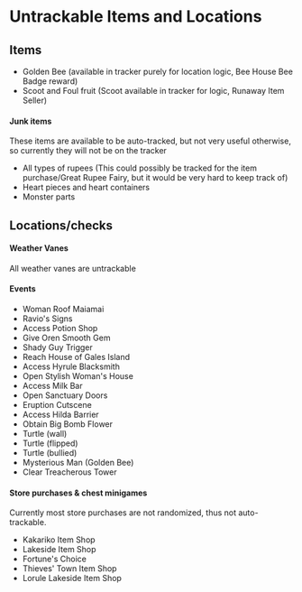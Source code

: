 # Untrackable Items and Locations

## Items

- Golden Bee (available in tracker purely for location logic, Bee House Bee Badge reward)
- Scoot and Foul fruit (Scoot available in tracker for logic, Runaway Item Seller)

#### Junk items

These items are available to be auto-tracked, but not very useful otherwise, so currently they will not be on the tracker

- All types of rupees (This could possibly be tracked for the item purchase/Great Rupee Fairy, but it would be very hard to keep track of)
- Heart pieces and heart containers
- Monster parts

## Locations/checks

#### Weather Vanes

All weather vanes are untrackable

#### Events

 - Woman Roof Maiamai
 - Ravio's Signs
 - Access Potion Shop
 - Give Oren Smooth Gem
 - Shady Guy Trigger
 - Reach House of Gales Island
 - Access Hyrule Blacksmith
 - Open Stylish Woman's House
 - Access Milk Bar
 - Open Sanctuary Doors
 - Eruption Cutscene
 - Access Hilda Barrier
 - Obtain Big Bomb Flower
 - Turtle (wall)
 - Turtle (flipped)
 - Turtle (bullied)
 - Mysterious Man (Golden Bee)
 - Clear Treacherous Tower

#### Store purchases & chest minigames

Currently most store purchases are not randomized, thus not auto-trackable.

 - Kakariko Item Shop
 - Lakeside Item Shop
 - Fortune's Choice
 - Thieves' Town Item Shop
 - Lorule Lakeside Item Shop
